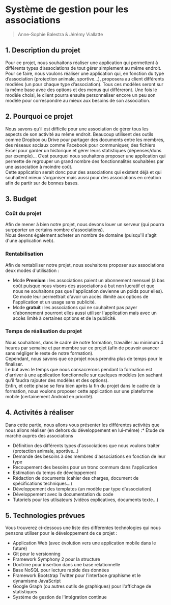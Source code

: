 # Système de gestion pour les associations
> Anne-Sophie Balestra & Jérémy Viallatte 

## 1. Description du projet
Pour ce projet, nous souhaitons réaliser une application qui permettent à différents types d’associations de tout gérer simplement au même endroit.  
Pour ce faire, nous voulons réaliser une application qui, en fonction du type d’association (protection animale, sportive…), proposera au client différents modèles (un pour chaque type d’association). Tous ces modèles seront sur la même base avec des options et des menus qui différeront. Une fois le modèle choisi, le client pourra ensuite personnaliser encore un peu son modèle pour correspondre au mieux aux besoins de son association.

## 2. Pourquoi ce projet
Nous savons qu’il est difficile pour une association de gérer tous les aspects de son activité au même endroit. Beaucoup utilisent des outils comme Dropbox ou Drive pour partager des documents entre les membres, des réseaux sociaux comme Facebook pour communiquer, des fichiers Excel pour garder un historique et gérer leurs statistiques (dépenses/dons par exemple)...
C’est pourquoi nous souhaitons proposer une application qui permette de regrouper un grand nombre des fonctionnalités souhaitées par une association à moindre coût.  
Cette application serait donc pour des associations qui existent déjà et qui souhaitent mieux s’organiser mais aussi pour des associations en création afin de partir sur de bonnes bases.

## 3. Budget
### Coût du projet
Afin de mener à bien notre projet, nous devons louer un serveur (qui pourra surpporter un certains nombre d'associations).  
Nous devons également acheter un nombre de domaine (puisqu'il s'agit d'une application web).

### Rentabilisation
Afin de rentabiliser notre projet, nous souhaitons proposer aux associations deux modes d'utilisation :
* Mode **Premium** : les associations paient un abonnement mensuel (à bas coût puisque nous visons des associations à but non lucratif et que nous ne souhaitons pas que l'application devienne un poids pour elles). Ce mode leur permettrait d'avoir un accès illimité aux options de l'application et un usage sans publicité.
* Mode **gratuit** : les associations qui ne souhaitent pas payer d'abonnement pourront elles aussi utiliser l'application mais avec un accès limité à certaines options et de la publicité.

### Temps de réalisation du projet
Nous souhaitons, dans le cadre de notre formation, travailler au minimum 4 heures par semaine et par membre sur ce projet (afin de pouvoir avancer sans négliger le reste de notre formation).  
Cependant, nous savons que ce projet nous prendra plus de temps pour le finaliser.  
Le but avec le temps que nous consacrerons pendant la formation est d'arriver à une application fonctionnelle sur quelques modèles (en sachant qu'il faudra rajouter des modèles et des options).  
Enfin, et cette phase se fera bien après la fin du projet dans le cadre de la formation, nous voulons proposer cette application sur une plateforme mobile (certainement Android en priorité).

## 4. Activités à réaliser
Dans cette partie, nous allons vous présenter les différentes activités que nous allons réaliser (en dehors du développement en lui-même) :* Etude de marché auprès des associations
* Définition des différents types d'associations que nous voulons traiter (protection animale, sportive...)
* Demande des besoins à des membres d'associations en fonction de leur type
* Recoupement des besoins pour un tronc commum dans l'application
* Estimation du temps de développement
* Rédaction de documents (cahier des charges, document de spécifications techniques...)
* Développement des templates (un modèle par type d'association)
* Développement avec la documentation du code
* Tutoriels pour les utlisateurs (vidéos explicatives, documents texte...)

## 5. Technologies prévues
Vous trouverez ci-dessous une liste des différentes technologies qui nous pensons utiliser pour le développement de ce projet :
* Application Web (avec évolution vers une application mobile dans le future)
* Git pour le versionning
* Framework Symphony 2 pour la structure
* Doctrine pour insertion dans une base relationnelle
* Base NoSQL pour lecture rapide des données
* Framework Bootstrap Twitter pour l'interface graphisme et le dynamisme JavaScript
* Google Graph (ou autres outils de graphiques) pour l'affichage de statistiques
* Système de gestion de l'intégration continue
